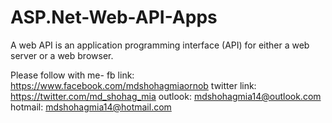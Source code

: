 # ASP.Net-Web-API-Apps
A web API is an application programming interface (API) for either a web server or a web browser.


Please follow with me- fb link: https://www.facebook.com/mdshohagmiaornob twitter link: https://twitter.com/md_shohag_mia outlook: mdshohagmia14@outlook.com hotmail: mdshohagmia14@hotmail.com
